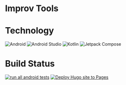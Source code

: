 # Improv Tools

# Technology

![Android](https://img.shields.io/badge/Android-3DDC84?style=for-the-badge&logo=android&logoColor=white)
![Android Studio](https://img.shields.io/badge/android%20studio-346ac1?style=for-the-badge&logo=android%20studio&logoColor=white)
![Kotlin](https://img.shields.io/badge/Kotlin-B125EA?style=for-the-badge&logo=kotlin&logoColor=white)
![Jetpack Compose](https://img.shields.io/badge/Jetpack%20Compose-4285F4?style=for-the-badge&logo=Jetpack%20Compose&logoColor=white)


# Build Status

[![run all android tests](https://github.com/brokenkernel/improvtools/actions/workflows/android.workflow.yml/badge.svg)](https://github.com/brokenkernel/improvtools/actions/workflows/android.workflow.yml)
[![Deploy Hugo site to Pages](https://github.com/brokenkernel/improvtools/actions/workflows/hugo.yml/badge.svg)](https://github.com/brokenkernel/improvtools/actions/workflows/hugo.yml)
